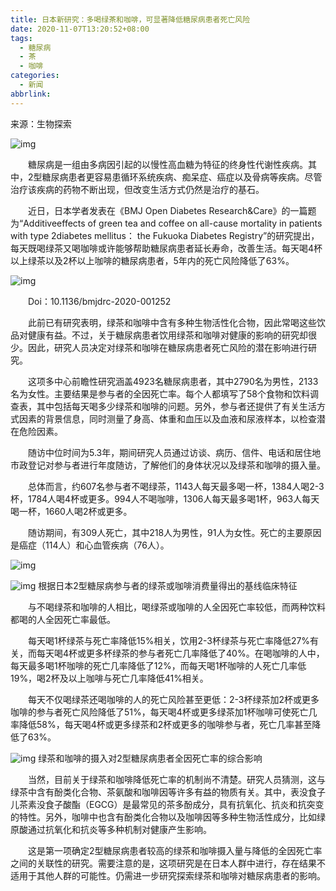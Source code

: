```yaml
---
title: 日本新研究：多喝绿茶和咖啡，可显著降低糖尿病患者死亡风险
date: 2020-11-07T13:20:52+08:00
tags:
  - 糖尿病
  - 茶
  - 咖啡
categories:
  - 新闻
abbrlink:
---
```


来源：生物探索

![img](https://cdn.jsdelivr.net/gh/yakeing/Documentation@main/Hexo/images/169b-kcaeqzx4139549.jpg)

　　糖尿病是一组由多病因引起的以慢性高血糖为特征的终身性代谢性疾病。其中，2型糖尿病患者更容易患循环系统疾病、痴呆症、癌症以及骨病等疾病。尽管治疗该疾病的药物不断出现，但改变生活方式仍然是治疗的基石。

　　近日，日本学者发表在《BMJ Open Diabetes Research&amp;Care》的一篇题为“Additiveeffects of green tea and coffee on all-cause mortality in patients with type 2diabetes mellitus： the Fukuoka Diabetes Registry”的研究提出，每天既喝绿茶又喝咖啡或许能够帮助糖尿病患者延长寿命，改善生活。每天喝4杯以上绿茶以及2杯以上咖啡的糖尿病患者，5年内的死亡风险降低了63%。

![img](https://cdn.jsdelivr.net/gh/yakeing/Documentation@main/Hexo/images/ff0e-kcaeqzx4139597.jpg)

　　Doi：10.1136/bmjdrc-2020-001252

　　此前已有研究表明，绿茶和咖啡中含有多种生物活性化合物，因此常喝这些饮品对健康有益。不过，关于糖尿病患者饮用绿茶和咖啡对健康的影响的研究却很少。因此，研究人员决定对绿茶和咖啡在糖尿病患者死亡风险的潜在影响进行研究。

　　这项多中心前瞻性研究涵盖4923名糖尿病患者，其中2790名为男性，2133名为女性。主要结果是参与者的全因死亡率。每个人都填写了58个食物和饮料调查表，其中包括每天喝多少绿茶和咖啡的问题。另外，参与者还提供了有关生活方式因素的背景信息，同时测量了身高、体重和血压以及血液和尿液样本，以检查潜在危险因素。

　　随访中位时间为5.3年，期间研究人员通过访谈、病历、信件、电话和居住地市政登记对参与者进行年度随访，了解他们的身体状况以及绿茶和咖啡的摄入量。

　　总体而言，约607名参与者不喝绿茶，1143人每天最多喝一杯，1384人喝2-3杯，1784人喝4杯或更多。994人不喝咖啡，1306人每天最多喝1杯，963人每天喝一杯，1660人喝2杯或更多。

　　随访期间，有309人死亡，其中218人为男性，91人为女性。死亡的主要原因是癌症（114人）和心血管疾病（76人）。

![img](https://cdn.jsdelivr.net/gh/yakeing/Documentation@main/Hexo/images/6b60-kcaeqzx4139683.jpg)

![img](https://cdn.jsdelivr.net/gh/yakeing/Documentation@main/Hexo/images/9877-kcaeqzx4139796.jpg)
根据日本2型糖尿病参与者的绿茶或咖啡消费量得出的基线临床特征

　　与不喝绿茶和咖啡的人相比，喝绿茶或咖啡的人全因死亡率较低，而两种饮料都喝的人全因死亡率最低。

　　每天喝1杯绿茶与死亡率降低15%相关，饮用2-3杯绿茶与死亡率降低27%有关，而每天喝4杯或更多杯绿茶的参与者死亡几率降低了40%。在喝咖啡的人中，每天最多喝1杯咖啡的死亡几率降低了12%，而每天喝1杯咖啡的人死亡几率低19%，喝2杯及以上咖啡与死亡几率降低41%相关。

　　每天不仅喝绿茶还喝咖啡的人的死亡风险甚至更低：2-3杯绿茶加2杯或更多咖啡的参与者死亡风险降低了51%，每天喝4杯或更多绿茶加1杯咖啡可使死亡几率降低58%，每天喝4杯或更多绿茶和2杯或更多的咖啡参与者，死亡几率甚至降低了63%。

![img](https://cdn.jsdelivr.net/gh/yakeing/Documentation@main/Hexo/images/c60f-kcaeqzx4139899.jpg)
绿茶和咖啡的摄入对2型糖尿病患者全因死亡率的综合影响

　　当然，目前关于绿茶和咖啡降低死亡率的机制尚不清楚。研究人员猜测，这与绿茶中含有酚类化合物、茶氨酸和咖啡因等许多有益的物质有关。其中，表没食子儿茶素没食子酸酯（EGCG）是最常见的茶多酚成分，具有抗氧化、抗炎和抗突变的特性。另外，咖啡中也含有酚类化合物以及咖啡因等多种生物活性成分，比如绿原酸通过抗氧化和抗炎等多种机制对健康产生影响。

　　这是第一项确定2型糖尿病患者较高的绿茶和咖啡摄入量与降低的全因死亡率之间的关联性的研究。需要注意的是，这项研究是在日本人群中进行，存在结果不适用于其他人群的可能性。仍需进一步研究探索绿茶和咖啡对糖尿病患者的影响。